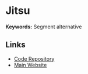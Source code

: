 # Jitsu

**Keywords:** Segment alternative

## Links

- [Code Repository](https://github.com/jitsucom/jitsu)
- [Main Website](https://jitsu.com)
